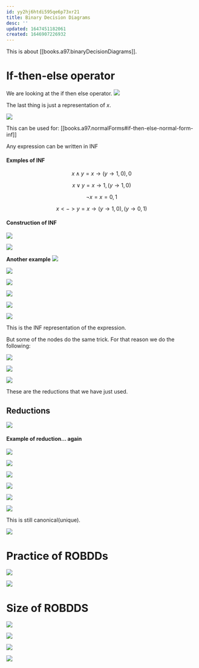 ```yaml
---
id: yy2hj6htdi595qe6p73xr21
title: Binary Decision Diagrams
desc: ''
updated: 1647451182061
created: 1646907226932
---
```

This is about [[books.a97.binaryDecisionDiagrams]].

# If-then-else operator
We are looking at the if then else operator.
![](/assets/images/2022-03-10-11-17-37.png)

The last thing is just a representation of $x$.

![](/assets/images/2022-03-10-11-19-35.png)

This can be used for:
[[books.a97.normalForms#if-then-else-normal-form-inf]]

Any expression can be written in INF

#### Exmples of INF
$$
x \land y = x \to (y\to 1, 0), 0
$$

$$
x \lor y = x \to 1, (y \to 1,0)
$$

$$
\neg x = x = 0,1
$$

$$
x <-> y = x \to (y \to 1,0), (y \to 0,1)
$$

#### Construction of INF
![](/assets/images/2022-03-10-11-27-02.png)

![](/assets/images/2022-03-10-11-27-13.png)

**Another example**
![](/assets/images/2022-03-10-11-29-32.png)

![](/assets/images/2022-03-10-11-29-43.png)

![](/assets/images/2022-03-10-11-29-52.png)

![](/assets/images/2022-03-10-11-30-01.png)

![](/assets/images/2022-03-10-11-32-13.png)

![](/assets/images/2022-03-10-11-36-17.png)

This is the INF representation of the expression.

But some of the nodes do the same trick.
For that reason we do the following:

![](/assets/images/2022-03-10-11-38-01.png)

![](/assets/images/2022-03-10-11-39-04.png)

![](/assets/images/2022-03-10-11-39-13.png)

These are the reductions that we have just used.

## Reductions
![](/assets/images/2022-03-10-11-39-52.png)

#### Example of reduction... again
![](/assets/images/2022-03-10-11-41-07.png)

![](/assets/images/2022-03-10-11-41-52.png)

![](/assets/images/2022-03-10-11-41-59.png)

![](/assets/images/2022-03-10-11-42-10.png)

![](/assets/images/2022-03-10-11-42-25.png)

![](/assets/images/2022-03-10-11-42-34.png)

This is still canonical(unique).

![](/assets/images/2022-03-10-11-45-05.png)

# Practice of ROBDDs
![](/assets/images/2022-03-10-11-45-51.png)

![](/assets/images/2022-03-10-11-46-05.png)

# Size of ROBDDS

![](/assets/images/2022-03-10-11-51-25.png)

![](/assets/images/2022-03-10-11-51-37.png)

![](/assets/images/2022-03-10-11-51-49.png)

![](/assets/images/2022-03-10-11-52-01.png)